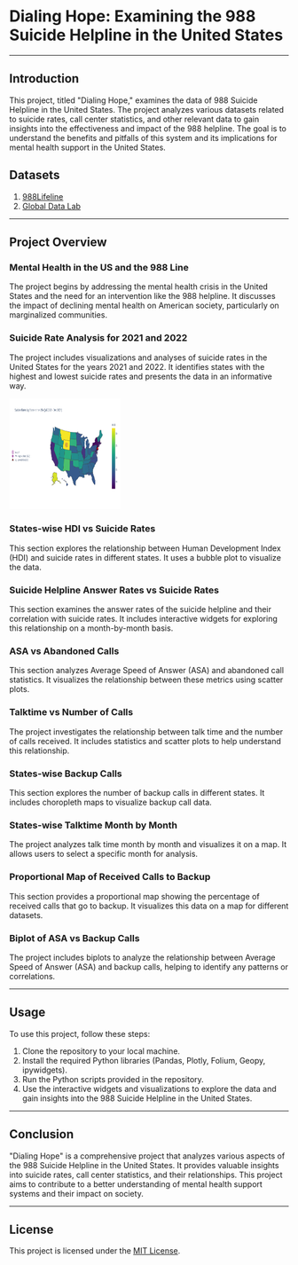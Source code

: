 # Dialing Hope: Examining the 988 Suicide Helpline in the United States

---

## Introduction

This project, titled "Dialing Hope," examines the data of 988 Suicide Helpline in the United States. The project analyzes various datasets related to suicide rates, call center statistics, 
and other relevant data to gain insights into the effectiveness and impact of the 988 helpline. The goal is to understand the benefits and pitfalls of this system and its implications for 
mental health support in the United States.


## Datasets

1. [988Lifeline](https://988lifeline.org/our-network/)
2. [Global Data Lab](https://globaldatalab.org/shdi/table/shdi/USA/)

---

## Project Overview

### Mental Health in the US and the 988 Line

The project begins by addressing the mental health crisis in the United States and the need for an intervention like the 988 helpline. It discusses the impact of declining mental health on 
American society, particularly on marginalized communities.

### Suicide Rate Analysis for 2021 and 2022

The project includes visualizations and analyses of suicide rates in the United States for the years 2021 and 2022. It identifies states with the highest and lowest suicide rates and presents 
the data in an informative way.

<img src="Results/1.png" alt="My Project Logo" width="200" height="200">


### States-wise HDI vs Suicide Rates

This section explores the relationship between Human Development Index (HDI) and suicide rates in different states. It uses a bubble plot to visualize the data.

### Suicide Helpline Answer Rates vs Suicide Rates

This section examines the answer rates of the suicide helpline and their correlation with suicide rates. It includes interactive widgets for exploring this relationship on a month-by-month basis.

### ASA vs Abandoned Calls

This section analyzes Average Speed of Answer (ASA) and abandoned call statistics. It visualizes the relationship between these metrics using scatter plots.

### Talktime vs Number of Calls

The project investigates the relationship between talk time and the number of calls received. It includes statistics and scatter plots to help understand this relationship.

### States-wise Backup Calls

This section explores the number of backup calls in different states. It includes choropleth maps to visualize backup call data.

### States-wise Talktime Month by Month

The project analyzes talk time month by month and visualizes it on a map. It allows users to select a specific month for analysis.

### Proportional Map of Received Calls to Backup

This section provides a proportional map showing the percentage of received calls that go to backup. It visualizes this data on a map for different datasets.

### Biplot of ASA vs Backup Calls

The project includes biplots to analyze the relationship between Average Speed of Answer (ASA) and backup calls, helping to identify any patterns or correlations.

---

## Usage

To use this project, follow these steps:

1. Clone the repository to your local machine.
2. Install the required Python libraries (Pandas, Plotly, Folium, Geopy, ipywidgets).
3. Run the Python scripts provided in the repository.
4. Use the interactive widgets and visualizations to explore the data and gain insights into the 988 Suicide Helpline in the United States.

---

## Conclusion

"Dialing Hope" is a comprehensive project that analyzes various aspects of the 988 Suicide Helpline in the United States. It provides valuable insights into suicide rates, call center statistics,
and their relationships. This project aims to contribute to a better understanding of mental health support systems and their impact on society.


---

## License

This project is licensed under the [MIT License](LICENSE).
